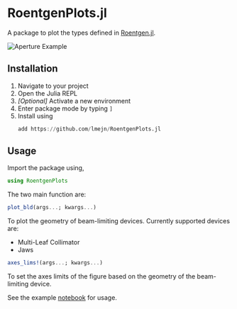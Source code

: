 # RoentgenPlots.jl

A package to plot the types defined in [Roentgen.jl](https://github.com/Image-X-Institute/Roentgen.jl).

![Aperture Example](examples/aperture.png)

## Installation

1. Navigate to your project
2. Open the Julia REPL
3. *[Optional]* Activate a new environment
4. Enter package mode by typing `]`
5. Install using 
    ```julia
    add https://github.com/lmejn/RoentgenPlots.jl
    ```

## Usage

Import the package using,
```julia
using RoentgenPlots
```

The two main function are:
```julia
plot_bld(args...; kwargs...)
```
To plot the geometry of beam-limiting devices. Currently supported devices are:

- Multi-Leaf Collimator
- Jaws

```julia
axes_lims!(args...; kwargs...)
```
To set the axes limits of the figure based on the geometry of the beam-limiting device.

See the example [notebook](https://github.com/lmejn/RoentgenPlots.jl/blob/main/examples/Plotting%20Beam%20Limiting%20Devices.ipynb) for usage.


